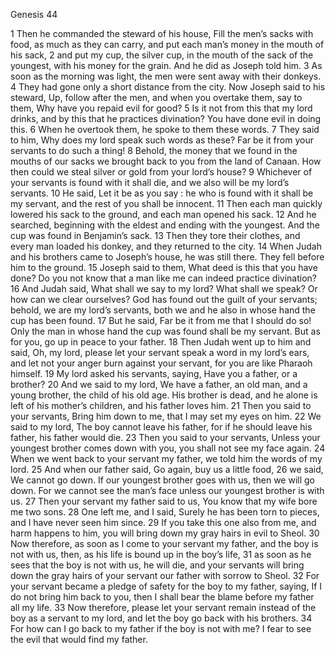 Genesis 44

1	Then he commanded the steward of his house, Fill the men’s sacks with food, as much as they can carry, and put each man’s money in the mouth of his sack,
2	and put my cup, the silver cup, in the mouth of the sack of the youngest, with his money for the grain. And he did as Joseph told him.
3	As soon as the morning was light, the men were sent away with their donkeys.
4	They had gone only a short distance from the city. Now Joseph said to his steward, Up, follow after the men, and when you overtake them, say to them, Why have you repaid evil for good?
5	Is it not from this that my lord drinks, and by this that he practices divination? You have done evil in doing this.
6	When he overtook them, he spoke to them these words.
7	They said to him, Why does my lord speak such words as these? Far be it from your servants to do such a thing!
8	Behold, the money that we found in the mouths of our sacks we brought back to you from the land of Canaan. How then could we steal silver or gold from your lord’s house?
9	Whichever of your servants is found with it shall die, and we also will be my lord’s servants.
10	He said, Let it be as you say : he who is found with it shall be my servant, and the rest of you shall be innocent.
11	Then each man quickly lowered his sack to the ground, and each man opened his sack.
12	And he searched, beginning with the eldest and ending with the youngest. And the cup was found in Benjamin’s sack.
13	Then they tore their clothes, and every man loaded his donkey, and they returned to the city.
14	When Judah and his brothers came to Joseph’s house, he was still there. They fell before him to the ground.
15	Joseph said to them, What deed is this that you have done? Do you not know that a man like me can indeed practice divination?
16	And Judah said, What shall we say to my lord? What shall we speak? Or how can we clear ourselves? God has found out the guilt of your servants; behold, we are my lord’s servants, both we and he also in whose hand the cup has been found.
17	But he said, Far be it from me that I should do so! Only the man in whose hand the cup was found shall be my servant. But as for you, go up in peace to your father.
18	Then Judah went up to him and said, Oh, my lord, please let your servant speak a word in my lord’s ears, and let not your anger burn against your servant, for you are like Pharaoh himself.
19	My lord asked his servants, saying, Have you a father, or a brother?
20	And we said to my lord, We have a father, an old man, and a young brother, the child of his old age. His brother is dead, and he alone is left of his mother’s children, and his father loves him.
21	Then you said to your servants, Bring him down to me, that I may set my eyes on him.
22	We said to my lord, The boy cannot leave his father, for if he should leave his father, his father would die.
23	Then you said to your servants, Unless your youngest brother comes down with you, you shall not see my face again.
24	When we went back to your servant my father, we told him the words of my lord.
25	And when our father said, Go again, buy us a little food,
26	we said, We cannot go down. If our youngest brother goes with us, then we will go down. For we cannot see the man’s face unless our youngest brother is with us.
27	Then your servant my father said to us, You know that my wife bore me two sons.
28	One left me, and I said, Surely he has been torn to pieces, and I have never seen him since.
29	If you take this one also from me, and harm happens to him, you will bring down my gray hairs in evil to Sheol.
30	Now therefore, as soon as I come to your servant my father, and the boy is not with us, then, as his life is bound up in the boy’s life,
31	as soon as he sees that the boy is not with us, he will die, and your servants will bring down the gray hairs of your servant our father with sorrow to Sheol.
32	For your servant became a pledge of safety for the boy to my father, saying, If I do not bring him back to you, then I shall bear the blame before my father all my life.
33	Now therefore, please let your servant remain instead of the boy as a servant to my lord, and let the boy go back with his brothers.
34	For how can I go back to my father if the boy is not with me? I fear to see the evil that would find my father.

